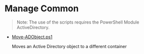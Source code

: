 # Manage Common

> Note: The use of the scripts requires the PowerShell Module ActiveDirectory.

+ [Move-ADObject.ps1](./Move-ADObject.ps1)

  Moves an Active Directory object to a different container